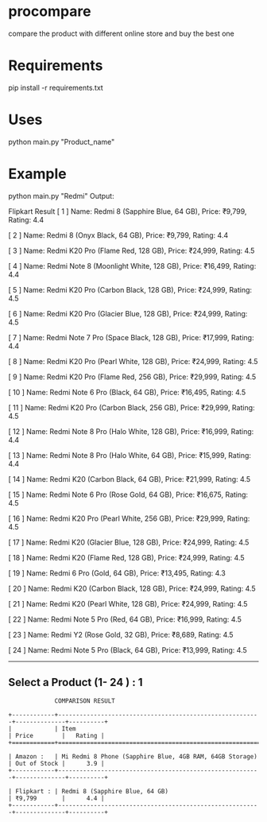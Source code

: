 # procompare
compare the product with different online store and buy the best one

# Requirements
pip install -r requirements.txt

# Uses
python main.py "Product_name"

# Example
python main.py "Redmi"
Output:

Flipkart Result
[ 1 ]  Name: Redmi 8 (Sapphire Blue, 64 GB), Price: ₹9,799, Rating: 4.4

[ 2 ]  Name: Redmi 8 (Onyx Black, 64 GB), Price: ₹9,799, Rating: 4.4

[ 3 ]  Name: Redmi K20 Pro (Flame Red, 128 GB), Price: ₹24,999, Rating: 4.5

[ 4 ]  Name: Redmi Note 8 (Moonlight White, 128 GB), Price: ₹16,499, Rating: 4.4

[ 5 ]  Name: Redmi K20 Pro (Carbon Black, 128 GB), Price: ₹24,999, Rating: 4.5

[ 6 ]  Name: Redmi K20 Pro (Glacier Blue, 128 GB), Price: ₹24,999, Rating: 4.5

[ 7 ]  Name: Redmi Note 7 Pro (Space Black, 128 GB), Price: ₹17,999, Rating: 4.4

[ 8 ]  Name: Redmi K20 Pro (Pearl White, 128 GB), Price: ₹24,999, Rating: 4.5

[ 9 ]  Name: Redmi K20 Pro (Flame Red, 256 GB), Price: ₹29,999, Rating: 4.5

[ 10 ]  Name: Redmi Note 6 Pro (Black, 64 GB), Price: ₹16,495, Rating: 4.5

[ 11 ]  Name: Redmi K20 Pro (Carbon Black, 256 GB), Price: ₹29,999, Rating: 4.5

[ 12 ]  Name: Redmi Note 8 Pro (Halo White, 128 GB), Price: ₹16,999, Rating: 4.4

[ 13 ]  Name: Redmi Note 8 Pro (Halo White, 64 GB), Price: ₹15,999, Rating: 4.4

[ 14 ]  Name: Redmi K20 (Carbon Black, 64 GB), Price: ₹21,999, Rating: 4.5

[ 15 ]  Name: Redmi Note 6 Pro (Rose Gold, 64 GB), Price: ₹16,675, Rating: 4.5

[ 16 ]  Name: Redmi K20 Pro (Pearl White, 256 GB), Price: ₹29,999, Rating: 4.5

[ 17 ]  Name: Redmi K20 (Glacier Blue, 128 GB), Price: ₹24,999, Rating: 4.5

[ 18 ]  Name: Redmi K20 (Flame Red, 128 GB), Price: ₹24,999, Rating: 4.5

[ 19 ]  Name: Redmi 6 Pro (Gold, 64 GB), Price: ₹13,495, Rating: 4.3

[ 20 ]  Name: Redmi K20 (Carbon Black, 128 GB), Price: ₹24,999, Rating: 4.5

[ 21 ]  Name: Redmi K20 (Pearl White, 128 GB), Price: ₹24,999, Rating: 4.5

[ 22 ]  Name: Redmi Note 5 Pro (Red, 64 GB), Price: ₹16,999, Rating: 4.5

[ 23 ]  Name: Redmi Y2 (Rose Gold, 32 GB), Price: ₹8,689, Rating: 4.5

[ 24 ]  Name: Redmi Note 5 Pro (Black, 64 GB), Price: ₹13,999, Rating: 4.5

-----------------------------------------------
Select a Product (1- 24 ) :  1
------------------------------------------------


                 COMPARISON RESULT
```            
+------------+---------------------------------------------------------+--------------+----------+
|            | Item                                                    | Price        |   Rating |
+============+=========================================================+==============+==========+

| Amazon :   | Mi Redmi 8 Phone (Sapphire Blue, 4GB RAM, 64GB Storage) | Out of Stock |      3.9 |
+------------+---------------------------------------------------------+--------------+----------+

| Flipkart : | Redmi 8 (Sapphire Blue, 64 GB)                          | ₹9,799       |      4.4 |
+------------+---------------------------------------------------------+--------------+----------+
```
